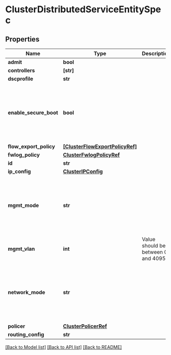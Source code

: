# ClusterDistributedServiceEntitySpec

## Properties
Name | Type | Description | Notes
------------ | ------------- | ------------- | -------------
**admit** | **bool** |  | [optional] 
**controllers** | **[str]** |  | [optional] 
**dscprofile** | **str** |  | [optional] 
**enable_secure_boot** | **bool** |  | [optional]  if omitted the server will use the default value of False
**flow_export_policy** | [**[ClusterFlowExportPolicyRef]**](ClusterFlowExportPolicyRef.md) |  | [optional] 
**fwlog_policy** | [**ClusterFwlogPolicyRef**](ClusterFwlogPolicyRef.md) |  | [optional] 
**id** | **str** |  | [optional] 
**ip_config** | [**ClusterIPConfig**](ClusterIPConfig.md) |  | [optional] 
**mgmt_mode** | **str** |  | [optional]  if omitted the server will use the default value of "host"
**mgmt_vlan** | **int** | Value should be between 0 and 4095. | [optional] 
**network_mode** | **str** |  | [optional]  if omitted the server will use the default value of "oob"
**policer** | [**ClusterPolicerRef**](ClusterPolicerRef.md) |  | [optional] 
**routing_config** | **str** |  | [optional] 

[[Back to Model list]](../README.md#documentation-for-models) [[Back to API list]](../README.md#documentation-for-api-endpoints) [[Back to README]](../README.md)


